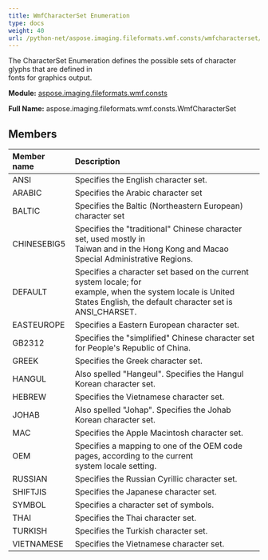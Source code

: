 ```yaml
---
title: WmfCharacterSet Enumeration
type: docs
weight: 40
url: /python-net/aspose.imaging.fileformats.wmf.consts/wmfcharacterset/
---
```


The CharacterSet Enumeration defines the possible sets of character glyphs that are defined in<br/>                fonts for graphics output.

**Module:** [aspose.imaging.fileformats.wmf.consts](/imaging/python-net/aspose.imaging.fileformats.wmf.consts/)

**Full Name:** aspose.imaging.fileformats.wmf.consts.WmfCharacterSet

## **Members**
| **Member name** | **Description** |
| :- | :- |
| ANSI | Specifies the English character set. |
| ARABIC | Specifies the Arabic character set |
| BALTIC | Specifies the Baltic (Northeastern European) character set |
| CHINESEBIG5 | Specifies the "traditional" Chinese character set, used mostly in<br/>                Taiwan and in the Hong Kong and Macao Special Administrative Regions. |
| DEFAULT | Specifies a character set based on the current system locale; for<br/>                example, when the system locale is United States English, the default character set is<br/>                ANSI_CHARSET. |
| EASTEUROPE | Specifies a Eastern European character set. |
| GB2312 | Specifies the "simplified" Chinese character set for People's Republic of China. |
| GREEK | Specifies the Greek character set. |
| HANGUL | Also spelled "Hangeul". Specifies the Hangul Korean character set. |
| HEBREW | Specifies the Vietnamese character set. |
| JOHAB | Also spelled "Johap". Specifies the Johab Korean character set. |
| MAC | Specifies the Apple Macintosh character set. |
| OEM | Specifies a mapping to one of the OEM code pages, according to the current<br/>                system locale setting. |
| RUSSIAN | Specifies the Russian Cyrillic character set. |
| SHIFTJIS | Specifies the Japanese character set. |
| SYMBOL | Specifies a character set of symbols. |
| THAI | Specifies the Thai character set. |
| TURKISH | Specifies the Turkish character set. |
| VIETNAMESE | Specifies the Vietnamese character set. |
